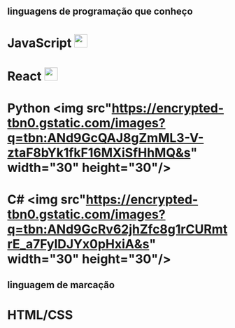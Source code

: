 ## linguagens de programação que conheço 
   # JavaScript <img src="https://upload.wikimedia.org/wikipedia/commons/thumb/9/99/Unofficial_JavaScript_logo_2.svg/1200px-Unofficial_JavaScript_logo_2.svg.png" width="30" height="30"/>
   # React <img src="https://encrypted-tbn0.gstatic.com/images?q=tbn:ANd9GcSg1MndL-Xp1JcnqaB0YOqTp6zDjrwYyGKsPA&s"  width="30" height="30"/>
   # Python <img src"https://encrypted-tbn0.gstatic.com/images?q=tbn:ANd9GcQAJ8gZmML3-V-ztaF8bYk1fkF16MXiSfHhMQ&s"  width="30"  height="30"/>
   # C# <img src"https://encrypted-tbn0.gstatic.com/images?q=tbn:ANd9GcRv62jhZfc8g1rCURmtrE_a7FylDJYx0pHxiA&s"  width="30"  height="30"/>

## linguagem de marcação
   # HTML/CSS 
   
